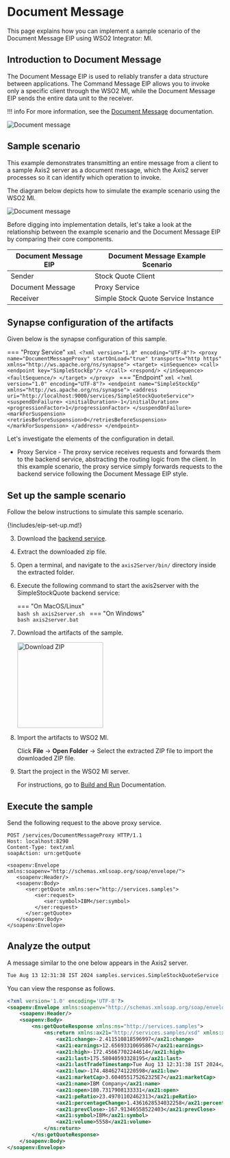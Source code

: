 # Document Message

This page explains how you can implement a sample scenario of the Document Message EIP using WSO2 Integrator: MI.

## Introduction to Document Message

The Document Message EIP is used to reliably transfer a data structure between applications. The Command Message EIP allows you to invoke only a specific client through the WSO2 MI, while the Document Message EIP sends the entire data unit to the receiver. 

!!! info
    For more information, see the [Document Message](http://www.eaipatterns.com/DocumentMessage.html) documentation.

![Document message]({{base_path}}/assets/img/learn/enterprise-integration-patterns/message-construction/document-message-solution.gif)

## Sample scenario

This example demonstrates transmitting an entire message from a client to a sample Axis2 server as a document message, which the Axis2 server processes so it can identify which operation to invoke.

The diagram below depicts how to simulate the example scenario using the WSO2 MI.

![Document message]({{base_path}}/assets/img/learn/enterprise-integration-patterns/message-construction/document-message.png)

Before digging into implementation details, let's take a look at the relationship between the example scenario and the Document Message EIP by comparing their core components.

| Document Message EIP            | Document Message Example Scenario            |
|---------------------------------|----------------------------------------------|
| Sender                          | Stock Quote Client                           |
| Document Message                | Proxy Service                                |
| Receiver                        | Simple Stock Quote Service Instance          |

## Synapse configuration of the artifacts

Given below is the synapse configuration of this sample.

=== "Proxy Service"
    ```xml
    <?xml version="1.0" encoding="UTF-8"?>
    <proxy name="DocumentMessageProxy" startOnLoad="true" transports="http https" xmlns="http://ws.apache.org/ns/synapse">
        <target>
        <inSequence>
            <call>
                <endpoint key="SimpleStockEp"/>
            </call>
            <respond/>
        </inSequence>
        <faultSequence/>
        </target>
    </proxy>
    ```
=== "Endpoint"
    ```xml
    <?xml version="1.0" encoding="UTF-8"?>
    <endpoint name="SimpleStockEp" xmlns="http://ws.apache.org/ns/synapse">
        <address uri="http://localhost:9000/services/SimpleStockQuoteService">
        <suspendOnFailure>
            <initialDuration>-1</initialDuration>
            <progressionFactor>1</progressionFactor>
        </suspendOnFailure>
        <markForSuspension>
            <retriesBeforeSuspension>0</retriesBeforeSuspension>
        </markForSuspension>
        </address>
    </endpoint>
    ```

Let's investigate the elements of the configuration in detail.

- Proxy Service - The proxy service receives requests and forwards them to the backend service, abstracting the routing logic from the client. In this example scenario, the proxy service simply forwards requests to the backend service following the Document Message EIP style.

## Set up the sample scenario

Follow the below instructions to simulate this sample scenario.

{!includes/eip-set-up.md!}

3. Download the [backend service](https://github.com/wso2-docs/WSO2_EI/blob/master/Back-End-Service/axis2Server.zip).

4. Extract the downloaded zip file.

5. Open a terminal, and navigate to the `axis2Server/bin/` directory inside the extracted folder.

6. Execute the following command to start the axis2server with the SimpleStockQuote backend service:

    === "On MacOS/Linux"   
          ```bash
          sh axis2server.sh
          ```
    === "On Windows"                
          ```bash
          axis2server.bat
          ``` 

7. Download the artifacts of the sample.

    <a href="{{base_path}}/assets/attachments/learn/enterprise-integration-patterns/DocumentMessage.zip">
        <img src="{{base_path}}/assets/img/integrate/connectors/download-zip.png" width="200" alt="Download ZIP">
    </a>

8. Import the artifacts to WSO2 MI.

    Click **File** -> **Open Folder** -> Select the extracted ZIP file to import the downloaded ZIP file.

9. Start the project in the WSO2 MI server.

    For instructions, go to [Build and Run]({{base_path}}/develop/deploy-artifacts/#build-and-run) Documentation.

## Execute the sample

Send the following request to the above proxy service.

```
POST /services/DocumentMessageProxy HTTP/1.1
Host: localhost:8290
Content-Type: text/xml
soapAction: urn:getQuote

<soapenv:Envelope xmlns:soapenv="http://schemas.xmlsoap.org/soap/envelope/">
   <soapenv:Header/>
   <soapenv:Body>
      <ser:getQuote xmlns:ser="http://services.samples">
         <ser:request>
            <ser:symbol>IBM</ser:symbol>
         </ser:request>
      </ser:getQuote>
   </soapenv:Body>
</soapenv:Envelope>
```

## Analyze the output

A message similar to the one below appears in the Axis2 server.

```bash
Tue Aug 13 12:31:38 IST 2024 samples.services.SimpleStockQuoteService :: Generating quote for : IBM
```

You can view the response as follows.

```xml
<?xml version='1.0' encoding='UTF-8'?>
<soapenv:Envelope xmlns:soapenv="http://schemas.xmlsoap.org/soap/envelope/">
    <soapenv:Header/>
    <soapenv:Body>
        <ns:getQuoteResponse xmlns:ns="http://services.samples">
            <ns:return xmlns:ax21="http://services.samples/xsd" xmlns:xsi="http://www.w3.org/2001/XMLSchema-instance" xsi:type="ax21:GetQuoteResponse">
                <ax21:change>-2.411510818596997</ax21:change>
                <ax21:earnings>12.65693310695867</ax21:earnings>
                <ax21:high>-172.45667702244614</ax21:high>
                <ax21:last>175.58040593328195</ax21:last>
                <ax21:lastTradeTimestamp>Tue Aug 13 12:31:38 IST 2024</ax21:lastTradeTimestamp>
                <ax21:low>-174.48462741220598</ax21:low>
                <ax21:marketCap>3.604055175262325E7</ax21:marketCap>
                <ax21:name>IBM Company</ax21:name>
                <ax21:open>180.7317908133331</ax21:open>
                <ax21:peRatio>23.49701102462313</ax21:peRatio>
                <ax21:percentageChange>1.4361628534032258</ax21:percentageChange>
                <ax21:prevClose>-167.91346558522403</ax21:prevClose>
                <ax21:symbol>IBM</ax21:symbol>
                <ax21:volume>5558</ax21:volume>
            </ns:return>
        </ns:getQuoteResponse>
    </soapenv:Body>
</soapenv:Envelope>
```
